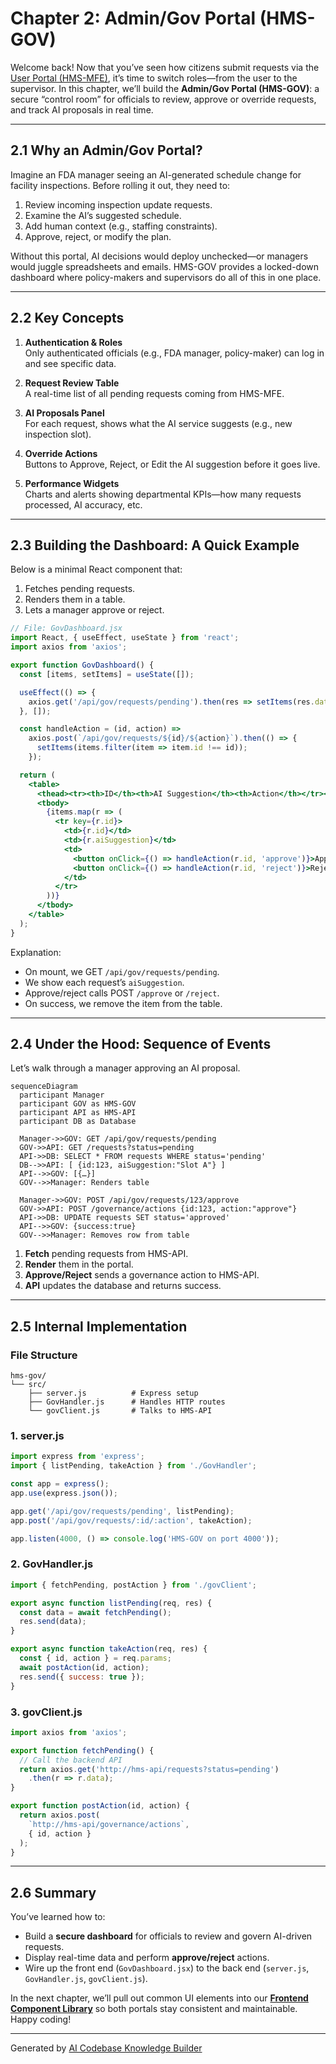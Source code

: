 # Chapter 2: Admin/Gov Portal (HMS-GOV)

Welcome back! Now that you’ve seen how citizens submit requests via the [User Portal (HMS-MFE)](01_user_portal__hms_mfe__.md), it’s time to switch roles—from the user to the supervisor. In this chapter, we’ll build the **Admin/Gov Portal (HMS-GOV)**: a secure “control room” for officials to review, approve or override requests, and track AI proposals in real time.

---

## 2.1 Why an Admin/Gov Portal?

Imagine an FDA manager seeing an AI-generated schedule change for facility inspections. Before rolling it out, they need to:
1. Review incoming inspection update requests.
2. Examine the AI’s suggested schedule.
3. Add human context (e.g., staffing constraints).
4. Approve, reject, or modify the plan.

Without this portal, AI decisions would deploy unchecked—or managers would juggle spreadsheets and emails. HMS-GOV provides a locked-down dashboard where policy-makers and supervisors do all of this in one place.

---

## 2.2 Key Concepts

1. **Authentication & Roles**  
   Only authenticated officials (e.g., FDA manager, policy-maker) can log in and see specific data.

2. **Request Review Table**  
   A real-time list of all pending requests coming from HMS-MFE.

3. **AI Proposals Panel**  
   For each request, shows what the AI service suggests (e.g., new inspection slot).

4. **Override Actions**  
   Buttons to Approve, Reject, or Edit the AI suggestion before it goes live.

5. **Performance Widgets**  
   Charts and alerts showing departmental KPIs—how many requests processed, AI accuracy, etc.

---

## 2.3 Building the Dashboard: A Quick Example

Below is a minimal React component that:
1. Fetches pending requests.
2. Renders them in a table.
3. Lets a manager approve or reject.

```jsx
// File: GovDashboard.jsx
import React, { useEffect, useState } from 'react';
import axios from 'axios';

export function GovDashboard() {
  const [items, setItems] = useState([]);

  useEffect(() => {
    axios.get('/api/gov/requests/pending').then(res => setItems(res.data));
  }, []);

  const handleAction = (id, action) =>
    axios.post(`/api/gov/requests/${id}/${action}`).then(() => {
      setItems(items.filter(item => item.id !== id));
    });

  return (
    <table>
      <thead><tr><th>ID</th><th>AI Suggestion</th><th>Action</th></tr></thead>
      <tbody>
        {items.map(r => (
          <tr key={r.id}>
            <td>{r.id}</td>
            <td>{r.aiSuggestion}</td>
            <td>
              <button onClick={() => handleAction(r.id, 'approve')}>Approve</button>
              <button onClick={() => handleAction(r.id, 'reject')}>Reject</button>
            </td>
          </tr>
        ))}
      </tbody>
    </table>
  );
}
```

Explanation:
- On mount, we GET `/api/gov/requests/pending`.
- We show each request’s `aiSuggestion`.
- Approve/reject calls POST `/approve` or `/reject`.
- On success, we remove the item from the table.

---

## 2.4 Under the Hood: Sequence of Events

Let’s walk through a manager approving an AI proposal.

```mermaid
sequenceDiagram
  participant Manager
  participant GOV as HMS-GOV
  participant API as HMS-API
  participant DB as Database

  Manager->>GOV: GET /api/gov/requests/pending
  GOV->>API: GET /requests?status=pending
  API->>DB: SELECT * FROM requests WHERE status='pending'
  DB-->>API: [ {id:123, aiSuggestion:"Slot A"} ]
  API-->>GOV: [{…}]
  GOV-->>Manager: Renders table

  Manager->>GOV: POST /api/gov/requests/123/approve
  GOV->>API: POST /governance/actions {id:123, action:"approve"}
  API->>DB: UPDATE requests SET status='approved'
  API-->>GOV: {success:true}
  GOV-->>Manager: Removes row from table
```

1. **Fetch** pending requests from HMS-API.  
2. **Render** them in the portal.  
3. **Approve/Reject** sends a governance action to HMS-API.  
4. **API** updates the database and returns success.  

---

## 2.5 Internal Implementation

### File Structure
```
hms-gov/
└── src/
    ├── server.js          # Express setup
    ├── GovHandler.js      # Handles HTTP routes
    └── govClient.js       # Talks to HMS-API
```

### 1. server.js
```js
import express from 'express';
import { listPending, takeAction } from './GovHandler';

const app = express();
app.use(express.json());

app.get('/api/gov/requests/pending', listPending);
app.post('/api/gov/requests/:id/:action', takeAction);

app.listen(4000, () => console.log('HMS-GOV on port 4000'));
```

### 2. GovHandler.js
```js
import { fetchPending, postAction } from './govClient';

export async function listPending(req, res) {
  const data = await fetchPending();
  res.send(data);
}

export async function takeAction(req, res) {
  const { id, action } = req.params;
  await postAction(id, action);
  res.send({ success: true });
}
```

### 3. govClient.js
```js
import axios from 'axios';

export function fetchPending() {
  // Call the backend API
  return axios.get('http://hms-api/requests?status=pending')
    .then(r => r.data);
}

export function postAction(id, action) {
  return axios.post(
    `http://hms-api/governance/actions`,
    { id, action }
  );
}
```

---

## 2.6 Summary

You’ve learned how to:
- Build a **secure dashboard** for officials to review and govern AI-driven requests.
- Display real-time data and perform **approve/reject** actions.
- Wire up the front end (`GovDashboard.jsx`) to the back end (`server.js`, `GovHandler.js`, `govClient.js`).

In the next chapter, we’ll pull out common UI elements into our **[Frontend Component Library](03_frontend_component_library_.md)** so both portals stay consistent and maintainable. Happy coding!

---

Generated by [AI Codebase Knowledge Builder](https://github.com/The-Pocket/Tutorial-Codebase-Knowledge)